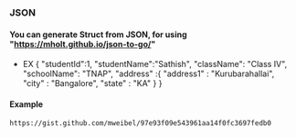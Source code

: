 ### JSON

#### You can generate Struct from JSON, for using "https://mholt.github.io/json-to-go/"
-   EX 
    {
        "studentId":1,
        "studentName":"Sathish",
        "className": "Class IV",
        "schoolName": "TNAP",
        "address" :{
            "address1" : "Kurubarahallai",
            "city" : "Bangalore",
            "state" : "KA"
        }
    }


#### Example

    https://gist.github.com/mweibel/97e93f09e543961aa14f0fc3697fedb0